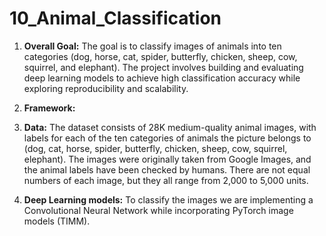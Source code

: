 # 10_Animal_Classification

1. **Overall Goal:** The goal is to classify images of animals into ten categories (dog, horse, cat, spider, butterfly, chicken, sheep, cow, squirrel, and elephant). The project involves building and evaluating deep learning models to achieve high classification accuracy while exploring reproducibility and scalability.
   
2. **Framework:** 
4. **Data:** The dataset consists of 28K medium-quality animal images, with labels for each of the ten categories of animals the picture belongs to (dog, cat, horse, spider, butterfly, chicken, sheep, cow, squirrel, elephant). The images were originally taken from Google Images, and the animal labels have been checked by humans. There are not equal numbers of each image, but they all range from 2,000 to 5,000 units.
6. **Deep Learning models:** To classify the images we are implementing a Convolutional Neural Network while incorporating PyTorch image models (TIMM). 
